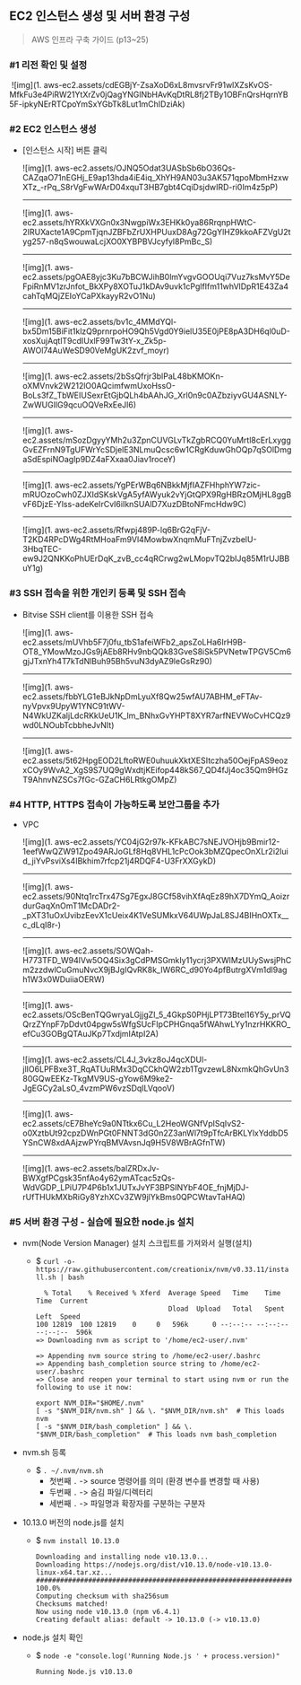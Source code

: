 ## EC2 인스턴스 생성 및 서버 환경 구성 

> AWS 인프라 구축 가이드 (p13~25)

### #1 리전 확인 및 설정

​	![img](1. aws-ec2.assets/cdEGBjY-ZsaXoD6xL8mvsrvFr91wlXZsKvOS-MfkFu3e4PiRW21YtXrZv0jQagYNGlNbHAvKqDtRL8fj2TBy1OBFnQrsHqrnYB5F-ipkyNErRTCpoYmSxYGbTk8Lut1mChIDziAk)



### #2 EC2 인스턴스 생성

- [인스턴스 시작] 버튼 클릭

  ![img](1. aws-ec2.assets/OJNQ5Odat3UASbSb6bO36Qs-CAZqaO71nEGHj_E9ap13hda4iE4iq_XhYH9AN03u3AK571qpoMbmHzxwXTz_-rPq_S8rVgFwWArD04xquT3HB7gbt4CqiDsjdwIRD-ri0Im4z5pP)

  ---

  ![img](1. aws-ec2.assets/hYRXkVXGn0x3NwgpiWx3EHKk0ya86RrqnpHWtC-2IRUXacte1A9CpmTjqnJZBFbZrUXHPUuxD8Ag72GgYlHZ9kkoAFZVgU2tyg257-n8qSwouwaLcjXO0XYBPBVJcyfyl8PmBc_S)

  ---

  ![img](1. aws-ec2.assets/pgOAE8yjc3Ku7bBCWJihB0lmYvgvGOOUqi7Vuz7ksMvY5DeFpiRnMV1zrJnfot_BkXPy8XOTuJ1kDAv9uvk1cPglfIfm11whVlDpR1E43Za4cahTqMQjZEIoYCaPXkayyR2vO1Nu)

  ---

  ![img](1. aws-ec2.assets/bv1c_4MMdYQl-bx5Dm15BiFit1klzQ9prnrpoHO9Qh5Vgd0Y9ielU35E0jPE8pA3DH6ql0uD-xosXujAqtlT9cdIUxlF99Tw3tY-x_Zk5p-AWOl74AuWeSD90VeMgUK2zvf_moyr)

  ---

  ![img](1. aws-ec2.assets/2bSsQfrjr3blPaL48bKMOKn-oXMVnvk2W212lO0AQcimfwmUxoHssO-BoLs3fZ_TbWEIUSexrEtGjbQLh4bAAhJG_Xrl0n9c0AZbziyvGU4ASNLY-ZwWUGIlG9qcuOQVeRxEeJl6)

  ---

  ![img](1. aws-ec2.assets/mSozDgyyYMh2u3ZpnCUVGLvTkZgbRCQ0YuMrtl8cErLxyggGvEZFrnN9TgUFWrYcSDjelE3NLmuQcsc6w1CRgKduwGhOQp7qSOlDmgaSdEspiNOaglp9DZ4aFXxaa0Jiav1roceY)

  ---

  ![img](1. aws-ec2.assets/YgPErWBq6NBkkMjfIAZFHhphYW7zic-mRUOzoCwh0ZJXIdSKskVgA5yfAWyuk2vYjGtQPX9RgHBRzOMjHL8ggBvF6DjzE-Ylss-adeKeIrCvI6iIknSUAlD7XuzDBtoNFmcHdw9C)

  ---

  ![img](1. aws-ec2.assets/Rfwpj489P-lq6BrG2qFjV-T2KD4RPcDWg4RtMHoaFm9Vl4MowbwXnqmMuFTnjZvzbelU-3HbqTEC-ew9J2QNKKoPhUErDqK_zvB_cc4qRCrwg2wLMopvTQ2bIJq85M1rUJBBuY1g)



### #3 SSH 접속을 위한 개인키 등록 및 SSH 접속

- Bitvise SSH client를 이용한 SSH 접속

  ![img](1. aws-ec2.assets/mUVhb5F7j0fu_tbS1afeiWFb2_apsZoLHa6IrH9B-OT8_YMowMzoJGs9jAEb8RHv9nbQQk83GveS8iSk5PVNetwTPGV5Cm6gjJTxnYh4T7kTdNlBuh95Bh5vuN3dyAZ9leGsRz90)

  ---

  ![img](1. aws-ec2.assets/fbbYLG1eBJkNpDmLyuXf8Qw25wfAU7ABHM_eFTAv-nyVpvx9UpyW1YNC91tWV-N4WkUZKaljLdcRKkUeU1K_lm_BNhxGvYHPT8XYR7arfNEVWoCvHCQz9wd0LNOubTcbbheJvNIt)

  ---

  ![img](1. aws-ec2.assets/5t62HpgEOD2LftoRWE0uhuukXktXESItczha50OejFpAS9eozxCOy9WvA2_XgS9S7UQ9gWxdtjKEifop448kS67_QD4fJj4oc35Qm9HGzT9AhnvNZSCs7fGc-GZaCH6LRtkgOMpZ)



### #4 HTTP, HTTPS 접속이 가능하도록 보안그룹을 추가

- VPC

  ![img](1. aws-ec2.assets/YC04jG2r97k-KFkABC7sNEJVOHjb9Bmir12-1eefWwQZW91Zpo49ARJoGLf8Hq8VHL1cPcOok3bMZQpecOnXLr2i2luid_jiYvPsviXs4IBkhim7rfcp21j4RDQF4-U3FrXXGykD)

  ---

  ![img](1. aws-ec2.assets/90Ntq1rcTrx47Sg7EgxJ8GCf58vihXfAqEz89hX7DYmQ_AoizrdurGaqXnOmT1McDADr2-_pXT31uOxUvibzEevX1cUeix4K1VeSUMkxV64UWpJaL8SJ4BIHnOXTx__c_dLqI8r-)

  ---

  ![img](1. aws-ec2.assets/SOWQah-H773TFD_W94lVw5OQ4Six3gCdPMSGmkIy11ycrj3PXWlMzUUySwsjPhCm2zzdwlCuGmuNvcX9jBJgIQvRK8k_IW6RC_d90Yo4pfButrgXVm1dl9agh1W3x0WDuiiaOERW)

  ---

  ![img](1. aws-ec2.assets/OScBenTQGwryaLGjjgZI_5_4GkpS0PHjLPT73Btel16Y5y_prVQQrzZYnpF7pDdvt04pgw5sWfgSUcFIpCPHGnqa5fWAhwLYy1nzrHKKRO_efCu3GOBgQTAuJKp7TxdjmIAtpI2A)

  ---

  ![img](1. aws-ec2.assets/CL4J_3vkz8oJ4qcXDUl-jlIO6LPFBxe3T_RqATUuRMx3DqCCkhQW2zb1TgvzewL8NxmkQhGvUn380GQwEEKz-TkgMV9US-gYow6M9ke2-JgEGCy2aLsO_4vzmPW6vzSDqILVqooV)

  ---

  ![img](1. aws-ec2.assets/cE7BheYc9a0NTtkx6Cu_L2HeoWGNfVpISqIvS2-o0XztbUt92cpzDWnPGt0FNNT3dG0n2Z3anWl7t9pTfcArBKLYlxYddbD5YSnCW8xdAAjzwPYrqBMVAvsnJq9H5V8WBrAGfnTW)

  ---

  ![img](1. aws-ec2.assets/balZRDxJv-BWXgfPCgsk35nfAo4y62ymATcac5zQs-WdVGDP_LPiU7P4P6b1x1JUTxJvYF3BPSINYbF4OE_fnjMjDJ-rUfTHUkMXbRiGy8YzhXCv3ZW9jlYkBms0QPCWtavTaHAQ)



### #5 서버 환경 구성 - 실습에 필요한 node.js 설치

- nvm(Node Version Manager) 설치 스크립트를 가져와서 실행(설치)

  - $ `curl -o- https://raw.githubusercontent.com/creationix/nvm/v0.33.11/install.sh | bash`

    ```
      % Total    % Received % Xferd  Average Speed   Time    Time     Time  Current
                                     Dload  Upload   Total   Spent    Left  Speed
    100 12819  100 12819    0     0   596k      0 --:--:-- --:--:-- --:--:--  596k
    => Downloading nvm as script to '/home/ec2-user/.nvm'
    
    => Appending nvm source string to /home/ec2-user/.bashrc
    => Appending bash_completion source string to /home/ec2-user/.bashrc
    => Close and reopen your terminal to start using nvm or run the following to use it now:
    
    export NVM_DIR="$HOME/.nvm"
    [ -s "$NVM_DIR/nvm.sh" ] && \. "$NVM_DIR/nvm.sh"  # This loads nvm
    [ -s "$NVM_DIR/bash_completion" ] && \. "$NVM_DIR/bash_completion"  # This loads nvm bash_completion
    ```

- nvm.sh 등록

  - $ `. ~/.nvm/nvm.sh`
    - 첫번째 `.` -> source 명령어를 의미 (환경 변수를 변경할 때 사용)
    - 두번째 `.` -> 숨김 파일/디렉터리
    - 세번째 `.` -> 파일명과 확장자를 구분하는 구분자

- 10.13.0 버전의 node.js를 설치

  - $ `nvm install 10.13.0`

    ```
    Downloading and installing node v10.13.0...
    Downloading https://nodejs.org/dist/v10.13.0/node-v10.13.0-linux-x64.tar.xz...
    ############################################################################################# 100.0%
    Computing checksum with sha256sum
    Checksums matched!
    Now using node v10.13.0 (npm v6.4.1)
    Creating default alias: default -> 10.13.0 (-> v10.13.0)
    ```

- node.js 설치 확인

  - $ `node -e "console.log('Running Node.js ' + process.version)"`

    ```
    Running Node.js v10.13.0
    ```

    